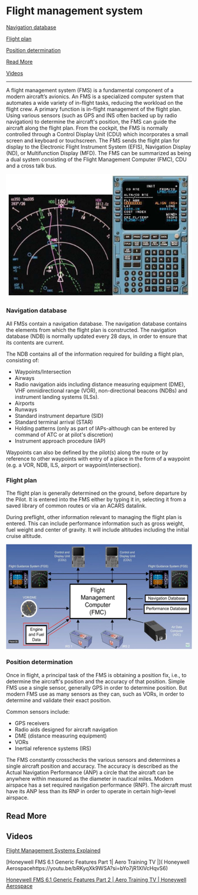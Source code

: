 # Flight management system

[Navigation database](https://github.com/flyn28261/DuncanU/blob/main/FMS/README.md#navigation-database)

[Flight plan](https://github.com/flyn28261/DuncanU/blob/main/FMS/README.md#flight-plan)

[Position determination](https://github.com/flyn28261/DuncanU/blob/main/FMS/README.md#position-determination)

[Read More](https://github.com/flyn28261/DuncanU/blob/main/FMS/README.md#read-more)

[Videos](https://github.com/flyn28261/DuncanU/blob/main/FMS/README.md#videos)

---------------------------------------------------------------------------------------------------------------

A flight management system (FMS) is a fundamental component of a modern aircraft’s avionics. An FMS is a specialized computer system that automates a wide variety of in-flight tasks, reducing the workload on the flight crew. A primary function is in-flight management of the flight plan. Using various sensors (such as GPS and INS often backed up by radio navigation) to determine the aircraft's position, the FMS can guide the aircraft along the flight plan. From the cockpit, the FMS is normally controlled through a Control Display Unit (CDU) which incorporates a small screen and keyboard or touchscreen. The FMS sends the flight plan for display to the Electronic Flight Instrument System (EFIS), Navigation Display (ND), or Multifunction Display (MFD). The FMS can be summarized as being a dual system consisting of the Flight Management Computer (FMC), CDU and a cross talk bus.

![](FMS.jpg)

### Navigation database
All FMSs contain a navigation database. The navigation database contains the elements from which the flight plan is constructed. The navigation database (NDB) is normally updated every 28 days, in order to ensure that its contents are current. 

The NDB contains all of the information required for building a flight plan, consisting of:
- Waypoints/Intersection
- Airways
- Radio navigation aids including distance measuring equipment (DME), VHF omnidirectional range (VOR), non-directional beacons (NDBs) and instrument landing systems (ILSs).
- Airports
- Runways
- Standard instrument departure (SID)
- Standard terminal arrival (STAR)
- Holding patterns (only as part of IAPs-although can be entered by command of ATC or at pilot's discretion)
- Instrument approach procedure (IAP)

Waypoints can also be defined by the pilot(s) along the route or by reference to other waypoints with entry of a place in the form of a waypoint (e.g. a VOR, NDB, ILS, airport or waypoint/intersection).

### Flight plan
The flight plan is generally determined on the ground, before departure by the Pilot. It is entered into the FMS either by typing it in, selecting it from a saved library of common routes or via an ACARS datalink.

During preflight, other information relevant to managing the flight plan is entered. This can include performance information such as gross weight, fuel weight and center of gravity. It will include altitudes including the initial cruise altitude. 

![](Capture.JPG)

### Position determination
Once in flight, a principal task of the FMS is obtaining a position fix, i.e., to determine the aircraft's position and the accuracy of that position. Simple FMS use a single sensor, generally GPS in order to determine position. But modern FMS use as many sensors as they can, such as VORs, in order to determine and validate their exact position. 

Common sensors include:
- GPS receivers 
- Radio aids designed for aircraft navigation
-  DME (distance measuring equipment)
-  VORs
-  Inertial reference systems (IRS)

The FMS constantly crosschecks the various sensors and determines a single aircraft position and accuracy. The accuracy is described as the Actual Navigation Performance (ANP) a circle that the aircraft can be anywhere within measured as the diameter in nautical miles. Modern airspace has a set required navigation performance (RNP). The aircraft must have its ANP less than its RNP in order to operate in certain high-level airspace.

## Read More

## Videos

[Flight Management Systems Explained](https://youtu.be/qC3HRRezJo4?si=ReYG7O6xDP1gXe6B)

[Honeywell FMS 6.1 Generic Features Part 1| Aero Training TV |]( Honeywell Aerospacehttps://youtu.be/bRKyqXk9WSA?si=bYo7jR1XlVcHqvS6)

[Honeywell FMS 6.1 Generic Features Part 2 | Aero Training TV | Honeywell Aerospace](https://youtu.be/t4G3usxEKF4?si=kxu9Q4mWEVUTZWs6)
